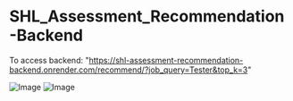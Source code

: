 # SHL_Assessment_Recommendation-Backend
To access backend: "https://shl-assessment-recommendation-backend.onrender.com/recommend/?job_query=Tester&top_k=3" 


![Image](https://github.com/user-attachments/assets/b5fca5c0-443d-407c-86b6-e20db7b10cd0)
![Image](https://github.com/user-attachments/assets/b1fbf7c3-ff7c-40ef-acf6-0529e41d395f)
